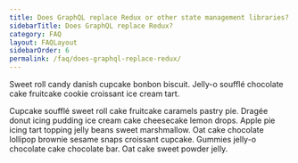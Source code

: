 ```yaml
---
title: Does GraphQL replace Redux or other state management libraries?
sidebarTitle: Does GraphQL replace Redux?
category: FAQ
layout: FAQLayout
sidebarOrder: 6
permalink: /faq/does-graphql-replace-redux/
---
```


<!-- TODO -->

Sweet roll candy danish cupcake bonbon biscuit. Jelly-o soufflé chocolate cake fruitcake cookie croissant ice cream tart.

Cupcake soufflé sweet roll cake fruitcake caramels pastry pie. Dragée donut icing pudding ice cream cake cheesecake lemon drops. Apple pie icing tart topping jelly beans sweet marshmallow. Oat cake chocolate lollipop brownie sesame snaps croissant cupcake. Gummies jelly-o chocolate cake chocolate bar. Oat cake sweet powder jelly.
